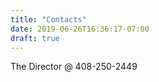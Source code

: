```yaml
---
title: "Contacts"
date: 2019-06-26T16:36:17-07:00
draft: true
---
```


The Director @ 408-250-2449


